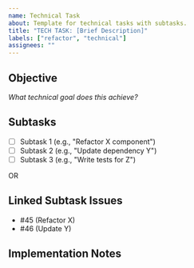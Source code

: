 ```yaml
---
name: Technical Task
about: Template for technical tasks with subtasks.
title: "TECH TASK: [Brief Description]"
labels: ["refactor", "technical"]
assignees: ""
---
```


## Objective
*What technical goal does this achieve?*

## Subtasks
- [ ] Subtask 1 (e.g., "Refactor X component")
- [ ] Subtask 2 (e.g., "Update dependency Y")
- [ ] Subtask 3 (e.g., "Write tests for Z")

OR

## Linked Subtask Issues
- #45 (Refactor X)
- #46 (Update Y)

## Implementation Notes